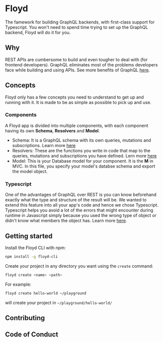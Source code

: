 # Floyd
The famework for building GraphQL backends, with first-class support for Typescript. You won't need to spend time trying to set up the GraphQL backend, Floyd will do it for you.

## Why
REST APIs are cumbersome to build and even tougher to deal with (for frontend developers). GraphQL eliminates most of the problems developers face while building and using APIs. See more benefits of GraphQL [here](https://graphql.org).

## Concepts
Floyd only has a few concepts you need to understand to get up and running with it. It is made to be as simple as possible to pick up and use.
### Components
A Floyd app is divided into multiple components, with each component having its own **Schema**, **Resolvers** and **Model**.
* Schema: It is a GraphQL schema with its own queries, mutations and subscriptions. Learn more [here](https://graphql.org/learn/schema/)
* Resolvers: These are the functions you write in code that map to the queries, mutations and subscriptions you have defined. Lern more [here](https://graphql.org/learn/execution/)
* Model: This is your Database model for your component. It is the **M** in MVC. In this file, you specify your model's databse schema and export the model object.

### Typescript
One of the advantages of GraphQL over REST is you can know beforehand exactly what the type and structure of the result will be. We wanted to extend this feature into all your app's code and hence we chose Typescript. Typescript helps you avoid a lot of the errors that might encounter during runtime in Javascript simply because you used the wrong type of object or didn't know what members the object has. Learn more [here](https://www.typescriptlang.org).

## Getting started

Install the Floyd CLI with npm:
```bash
npm install -g floyd-cli
```

Create your project in any directory you want using the `create` command:
```bash
floyd create <name> <path>
```

For example:
```bash
floyd create hello-world ~/playground
```
will create your project in `~/playground/hello-world/`
## Contributing

## Code of Conduct
